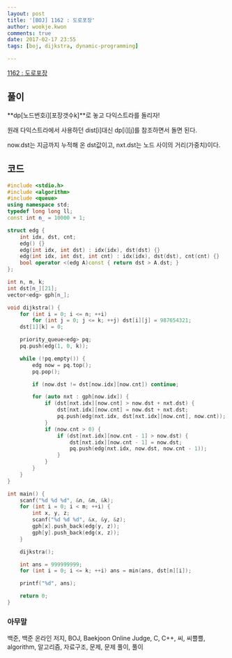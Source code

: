 ```yaml
---
layout: post
title: '[BOJ] 1162 : 도로포장'
author: wookje.kwon
comments: true
date: 2017-02-17 23:55
tags: [boj, dijkstra, dynamic-programming]

---
```


[1162 : 도로포장](https://www.acmicpc.net/problem/1162)

## 풀이   

**dp[노드번호i][포장갯수k]**로 놓고 다익스트라를 돌리자!  

원래 다익스트라에서 사용하던 dist[i]대신 dp[i][j]를 참조하면서 돌면 된다. 

now.dst는 지금까지 누적해 온 dst값이고, nxt.dst는 노드 사이의 거리(가중치)이다.  

## 코드

```cpp
#include <stdio.h>
#include <algorithm>
#include <queue>
using namespace std;
typedef long long ll;
const int n_ = 10000 + 1;

struct edg {
	int idx, dst, cnt;
	edg() {}
	edg(int idx, int dst) : idx(idx), dst(dst) {}
	edg(int idx, int dst, int cnt) : idx(idx), dst(dst), cnt(cnt) {}
	bool operator <(edg A)const { return dst > A.dst; }
};

int n, m, k;
int dst[n_][21];
vector<edg> gph[n_];

void dijkstra() {
	for (int i = 0; i <= n; ++i)
		for (int j = 0; j <= k; ++j) dst[i][j] = 987654321;
	dst[1][k] = 0;

	priority_queue<edg> pq;
	pq.push(edg(1, 0, k));

	while (!pq.empty()) {
		edg now = pq.top();
		pq.pop();

		if (now.dst != dst[now.idx][now.cnt]) continue;

		for (auto nxt : gph[now.idx]) {
			if (dst[nxt.idx][now.cnt] > now.dst + nxt.dst) {
				dst[nxt.idx][now.cnt] = now.dst + nxt.dst;
				pq.push(edg(nxt.idx, dst[nxt.idx][now.cnt], now.cnt));
			}
			if (now.cnt > 0) {
				if (dst[nxt.idx][now.cnt - 1] > now.dst) {
					dst[nxt.idx][now.cnt - 1] = now.dst;
					pq.push(edg(nxt.idx, now.dst, now.cnt - 1));
				}
			}
		}
	}
}

int main() {
	scanf("%d %d %d", &n, &m, &k);
	for (int i = 0; i < m; ++i) {
		int x, y, z;
		scanf("%d %d %d", &x, &y, &z);
		gph[x].push_back(edg(y, z));
		gph[y].push_back(edg(x, z));
	}

	dijkstra();

	int ans = 999999999;
	for (int i = 0; i <= k; ++i) ans = min(ans, dst[n][i]);

	printf("%d", ans);

	return 0;
}
```

### 아무말  
백준, 백준 온라인 저지, BOJ, Baekjoon Online Judge, C, C++, 씨, 씨쁠쁠, algorithm, 알고리즘, 자료구조, 문제, 문제 풀이, 풀이